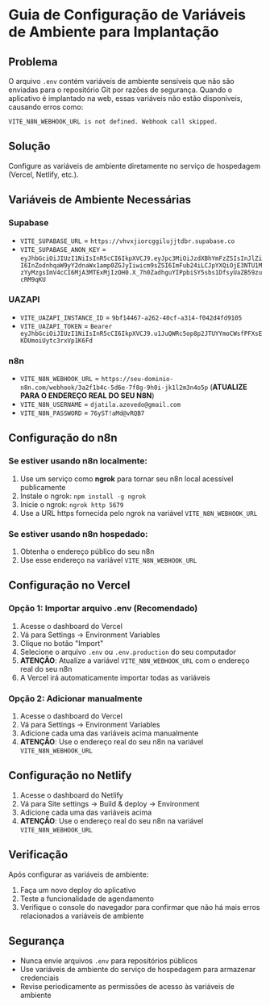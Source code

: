 # Guia de Configuração de Variáveis de Ambiente para Implantação

## Problema

O arquivo `.env` contém variáveis de ambiente sensíveis que não são enviadas para o repositório Git por razões de segurança. Quando o aplicativo é implantado na web, essas variáveis não estão disponíveis, causando erros como:

```
VITE_N8N_WEBHOOK_URL is not defined. Webhook call skipped.
```

## Solução

Configure as variáveis de ambiente diretamente no serviço de hospedagem (Vercel, Netlify, etc.).

## Variáveis de Ambiente Necessárias

### Supabase
- `VITE_SUPABASE_URL` = `https://vhvxjiorcggilujjtdbr.supabase.co`
- `VITE_SUPABASE_ANON_KEY` = `eyJhbGciOiJIUzI1NiIsInR5cCI6IkpXVCJ9.eyJpc3MiOiJzdXBhYmFzZSIsInJlZiI6InZodnhqaW9yY2dnaWx1amp0ZGJyIiwicm9sZSI6ImFub24iLCJpYXQiOjE3NTU1MzYyMzgsImV4cCI6MjA3MTExMjIzOH0.X_7h0ZadhguYIPpbiSY5sbs1DfsyUaZB59zucRM9qKU`

### UAZAPI
- `VITE_UAZAPI_INSTANCE_ID` = `9bf14467-a262-40cf-a314-f042d4fd9105`
- `VITE_UAZAPI_TOKEN` = `Bearer eyJhbGciOiJIUzI1NiIsInR5cCI6IkpXVCJ9.u1JuQWRc5op8p2JTUYYmoCWsfPFXsEKDUmoiUytc3rxVp1K6Fd`

### n8n
- `VITE_N8N_WEBHOOK_URL` = `https://seu-dominio-n8n.com/webhook/3a2f1b4c-5d6e-7f8g-9h0i-jk1l2m3n4o5p` (**ATUALIZE PARA O ENDEREÇO REAL DO SEU N8N**)
- `VITE_N8N_USERNAME` = `djatila.azevedo@gmail.com`
- `VITE_N8N_PASSWORD` = `76yST!aMd@vRQB7`

## Configuração do n8n

### Se estiver usando n8n localmente:
1. Use um serviço como **ngrok** para tornar seu n8n local acessível publicamente
2. Instale o ngrok: `npm install -g ngrok`
3. Inicie o ngrok: `ngrok http 5679`
4. Use a URL https fornecida pelo ngrok na variável `VITE_N8N_WEBHOOK_URL`

### Se estiver usando n8n hospedado:
1. Obtenha o endereço público do seu n8n
2. Use esse endereço na variável `VITE_N8N_WEBHOOK_URL`

## Configuração no Vercel

### Opção 1: Importar arquivo .env (Recomendado)
1. Acesse o dashboard do Vercel
2. Vá para Settings → Environment Variables
3. Clique no botão "Import"
4. Selecione o arquivo `.env` ou `.env.production` do seu computador
5. **ATENÇÃO**: Atualize a variável `VITE_N8N_WEBHOOK_URL` com o endereço real do seu n8n
6. A Vercel irá automaticamente importar todas as variáveis

### Opção 2: Adicionar manualmente
1. Acesse o dashboard do Vercel
2. Vá para Settings → Environment Variables
3. Adicione cada uma das variáveis acima manualmente
4. **ATENÇÃO**: Use o endereço real do seu n8n na variável `VITE_N8N_WEBHOOK_URL`

## Configuração no Netlify

1. Acesse o dashboard do Netlify
2. Vá para Site settings → Build & deploy → Environment
3. Adicione cada uma das variáveis acima
4. **ATENÇÃO**: Use o endereço real do seu n8n na variável `VITE_N8N_WEBHOOK_URL`

## Verificação

Após configurar as variáveis de ambiente:

1. Faça um novo deploy do aplicativo
2. Teste a funcionalidade de agendamento
3. Verifique o console do navegador para confirmar que não há mais erros relacionados a variáveis de ambiente

## Segurança

- Nunca envie arquivos `.env` para repositórios públicos
- Use variáveis de ambiente do serviço de hospedagem para armazenar credenciais
- Revise periodicamente as permissões de acesso às variáveis de ambiente